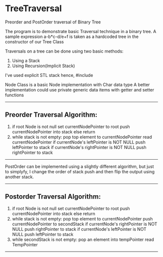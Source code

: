 # TreeTraversal
Preorder and PostOrder traversal of Binary Tree

The program is to demonstrate basic Traversal technique in a binary tree.
A sample expression a-b*c-d/e+f is taken as a hardcoded tree in the constructor of our Tree Class

Traversals on a tree can be done using two basic methods:
1. Using a Stack
2. Using Recursion(Implicit Stack)

I've used explicit STL stack hence,
#include<stack>

Node Class is a basic Node implementation with Char data type
A better implementation could use private generic data items with getter and setter functions

------------------------------------------------------------------------
Preorder Traversal Algorithm:
-----------------------------

1. if root Node is not null
				set currentNodePointer to root
				push currentNodePointer into stack
		else return
2. while stack is not empty:
				pop top element to currentNodePointer
				read currentNodePointer
				if currentNode's leftPointer is NOT NULL
						push leftPointer to stack
				if currentNode's rightPointer is NOT NULL
						push rightPointer to stack

--------------------------------------------------------------------------

PostOrder can be implemented using a slightly different algorithm, but just to simplyfy, I change the order of stack push and then flip the output using another stack.

----------------------------------------------
Postorder Traversal Algorithm:
------------------------------

1. if root Node is not null
				set currentNodePointer to root
				push currentNodePointer into stack
		else return
2. while stack is not empty:
				pop top element to currentNodePointer
				push currentNodePointer to secondStack
				if currentNode's rightPointer is NOT NULL
						push rightPointer to stack
				if currentNode's leftPointer is NOT NULL
						push leftPointer to stack
3. while secondStack is not empty:
				pop an element into tempPointer
				read TempPointer
				
---------------------------------------------------------
